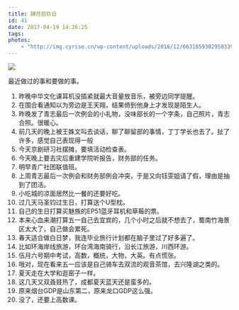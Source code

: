 ```yaml
---
title: 肆月拾玖日
id: 41
date: 2017-04-19 14:26:25
tags:
photos:
    - "http://img.cyrise.cn/wp-content/uploads/2016/12/6631659302958339763.jpg"
---
```

![](http://img.cyrise.cn/wp-content/uploads/2016/12/6631659302958339763.jpg)

最近做过的事和要做的事。

1.  昨晚中华文化课耳机没插紧就最大音量放音乐，被旁边同学提醒。
2.  在围合看通知以为旁边是王天翔，结果倚到他身上才发现是陌生人。
3.  昨晚发了青志最后一次例会的小礼物，没味部长的一个字条，自己照片，青志合照。很暖心。
4.  前几天的晚上被王姝文叫去谈话，聊了聊留部的事情，丁丁学长也去了。扯了许多，感觉自己表现得一般
5.  今天京剧研习社摆摊，要填活动检查表。
6.  今天晚上要去灾后重建学院听报告，财务部的任务。
7.  明早青广社团联值班。
8.  上周青志最后一次例会和财务部例会冲突，于是又向钰雯姐请了假，理由是抽到了团活。
9.  小吃城的凉面居然比一餐的还要好吃。
10.  过几天马圣钧过生日，打算送个U型枕。
11.  自己的生日打算买魅族的EP51蓝牙耳机和草莓的票。
12.  本来心血来潮打算五一自己去宜宾的，几个小时之后就不想去了，蜀南竹海景区太大了，自己做会累死。
13.  春天适合做白日梦，我连毕业旅行计划都在脑子里过了好多遍了。
14.  比如环海岸线旅游，环台湾海南骑行，沿长江旅游，川西环游。
15.  伍月六号期中考试，高数，概统，大物，大英。有点慌张。
16.  哦对，现在看来五一应该是自己骑车去双流的观音茶馆，去兴隆湖之类的。
17.  夏天走在大学和逛窑子一样。
18.  这几天又双叒叕热了，成都夏天蓝天还是蛮多的。
19.  原来烟台GDP是山东第二，原来龙口GDP这么强。
20.  没了，还要上高数课。